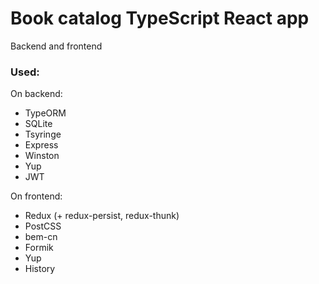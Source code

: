 # Book catalog TypeScript React app
Backend and frontend
### Used:
On backend:
- TypeORM
- SQLite
- Tsyringe
- Express
- Winston
- Yup
- JWT

On frontend:
- Redux (+ redux-persist, redux-thunk)
- PostCSS
- bem-cn
- Formik
- Yup
- History
